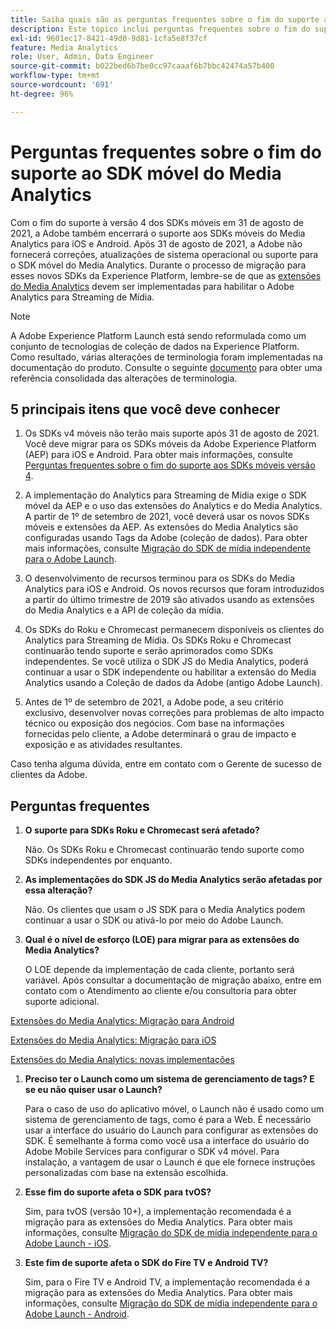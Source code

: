 ```yaml
---
title: Saiba quais são as perguntas frequentes sobre o fim do suporte ao SDK do Media Analytics
description: Este tópico inclui perguntas frequentes sobre o fim do suporte para SDKs do Media Analytics.
exl-id: 9601ec17-8421-49d0-9d81-1cfa5e8f37cf
feature: Media Analytics
role: User, Admin, Data Engineer
source-git-commit: b022bed6b7be0cc97caaaf6b7bbc42474a57b400
workflow-type: tm+mt
source-wordcount: '691'
ht-degree: 96%

---
```


# Perguntas frequentes sobre o fim do suporte ao SDK móvel do Media Analytics

Com o fim do suporte à versão 4 dos SDKs móveis em 31 de agosto de 2021, a Adobe também encerrará o suporte aos SDKs móveis do Media Analytics para iOS e Android. Após 31 de agosto de 2021, a Adobe não fornecerá correções, atualizações de sistema operacional ou suporte para o SDK móvel do Media Analytics.  Durante o processo de migração para esses novos SDKs da Experience Platform, lembre-se de que as [extensões do Media Analytics](https://developer.adobe.com/client-sdks/documentation/adobe-media-analytics/) devem ser implementadas para habilitar o Adobe Analytics para Streaming de Mídia.

>[!NOTE]
>A Adobe Experience Platform Launch está sendo reformulada como um conjunto de tecnologias de coleção de dados na Experience Platform. Como resultado, várias alterações de terminologia foram implementadas na documentação do produto. Consulte o seguinte [documento](https://experienceleague.adobe.com/docs/experience-platform/tags/term-updates.html?lang=pt-BR) para obter uma referência consolidada das alterações de terminologia.


## 5 principais itens que você deve conhecer

1. Os SDKs v4 móveis não terão mais suporte após 31 de agosto de 2021. Você deve migrar para os SDKs móveis da Adobe Experience Platform (AEP) para iOS e Android. Para obter mais informações, consulte [Perguntas frequentes sobre o fim do suporte aos SDKs móveis versão 4](https://developer.adobe.com/client-sdks/documentation/v4-end-of-life-faq/).

1. A implementação do Analytics para Streaming de Mídia exige o SDK móvel da AEP e o uso das extensões do Analytics e do Media Analytics. A partir de 1º de setembro de 2021, você deverá usar os novos SDKs móveis e extensões da AEP.  As extensões do Media Analytics são configuradas usando Tags da Adobe (coleção de dados). Para obter mais informações, consulte [Migração do SDK de mídia independente para o Adobe Launch](/help/legacy/sdk-to-launch/sdk-to-launch-migration.md).

1. O desenvolvimento de recursos terminou para os SDKs do Media Analytics para iOS e Android. Os novos recursos que foram introduzidos a partir do último trimestre de 2019 são ativados usando as extensões do Media Analytics e a API de coleção da mídia.

1. Os SDKs do Roku e Chromecast permanecem disponíveis os clientes do Analytics para Streaming de Mídia. Os SDKs Roku e Chromecast continuarão tendo suporte e serão aprimorados como SDKs independentes. Se você utiliza o SDK JS do Media Analytics, poderá continuar a usar o SDK independente ou habilitar a extensão do Media Analytics usando a Coleção de dados da Adobe (antigo Adobe Launch).

1. Antes de 1º de setembro de 2021, a Adobe pode, a seu critério exclusivo, desenvolver novas correções para problemas de alto impacto técnico ou exposição dos negócios. Com base na informações fornecidas pelo cliente, a Adobe determinará o grau de impacto e exposição e as atividades resultantes.

Caso tenha alguma dúvida, entre em contato com o Gerente de sucesso de clientes da Adobe.

## Perguntas frequentes

1. **O suporte para SDKs Roku e Chromecast será afetado? &#x200B;**

   Não.  Os SDKs Roku e Chromecast continuarão tendo suporte como SDKs independentes por enquanto.

1. **As implementações do SDK JS do Media Analytics serão afetadas por essa alteração? &#x200B;**

   Não.  Os clientes que usam o JS SDK para o Media Analytics podem continuar a usar o SDK ou ativá-lo por meio do Adobe Launch.
&#x200B;
1. **Qual é o nível de esforço (LOE) para migrar para as extensões do Media Analytics? &#x200B;**

   O LOE depende da implementação de cada cliente, portanto será variável.  Após consultar a documentação de migração abaixo, entre em contato com o Atendimento ao cliente e/ou consultoria para obter suporte adicional.

[Extensões do Media Analytics: Migração para Android](/help/legacy/sdk-to-launch/sdk-to-launch-migration-platforms/sdk-to-launch-migration-android.md)

[Extensões do Media Analytics: Migração para iOS](/help/legacy/sdk-to-launch/sdk-to-launch-migration-platforms/sdk-to-launch-migration-ios.md)

   [Extensões do Media Analytics: novas implementações](https://developer.adobe.com/client-sdks/documentation/adobe-media-analytics/)

1. **Preciso ter o Launch como um sistema de gerenciamento de tags? E se eu não quiser usar o Launch?**

   Para o caso de uso do aplicativo móvel, o Launch não é usado como um sistema de gerenciamento de tags, como é para a Web. É necessário usar a interface do usuário do Launch para configurar as extensões do SDK. É semelhante à forma como você usa a interface do usuário do Adobe Mobile Services para configurar o SDK v4 móvel. Para instalação, a vantagem de usar o Launch é que ele fornece instruções personalizadas com base na extensão escolhida.

1. **Esse fim do suporte afeta o SDK para tvOS?**

   Sim, para tvOS (versão 10+), a implementação recomendada é a migração para as extensões do Media Analytics. Para obter mais informações, consulte [Migração do SDK de mídia independente para o Adobe Launch - iOS](/help/legacy/sdk-to-launch/sdk-to-launch-migration-platforms/sdk-to-launch-migration-ios.md).

1. **Este fim de suporte afeta o SDK do Fire TV e Android TV?**

   Sim, para o Fire TV e Android TV, a implementação recomendada é a migração para as extensões do Media Analytics. Para obter mais informações, consulte [Migração do SDK de mídia independente para o Adobe Launch - Android](/help/legacy/sdk-to-launch/sdk-to-launch-migration-platforms/sdk-to-launch-migration-android.md).
